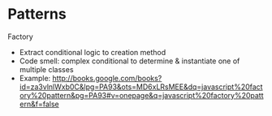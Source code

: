 Patterns
========

Factory

* Extract conditional logic to creation method
* Code smell: complex conditional to determine & instantiate one of multiple classes
* Example: http://books.google.com/books?id=za3vlnlWxb0C&lpg=PA93&ots=MD6xLRsMEE&dq=javascript%20factory%20pattern&pg=PA93#v=onepage&q=javascript%20factory%20pattern&f=false
